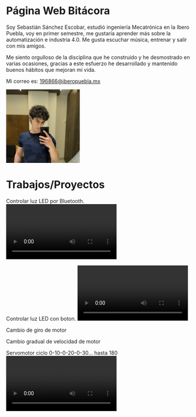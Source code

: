 # Página Web Bitácora

Soy Sebastián Sánchez Escobar, estudió ingeniería Mecatrónica en la Ibero Puebla, voy en primer semestre, me gustaría aprender más sobre la automatización e industria 4.0. Me gusta escuchar música, entrenar y salir con mis amigos. 

Me siento orgulloso de la disciplina que he construido y he desmostrado en varias ocasiones, gracias a este esfuerzo he desarrollado y mantenido buenos hábitos que mejoran mi vida.

Mi correo es: 196866@iberopuebla.mx 

<img src="recursos/imgs/fotoperfil.png" width="200">

# Trabajos/Proyectos
Controlar luz LED por Bluetooth.
<video controls>
  <source src="recursos/imgs/ControlarLEDBluetooth.mp4" type="video/mp4">
</video>

Controlar luz LED con boton.
<video controls>
  <source src="recursos/imgs/PXL_20250912_163927244.TS(1).mp4" type="video/mp4">
</video>

Cambio de giro de motor

Cambio gradual de velocidad de motor

Servomotor ciclo 0-10-0-20-0-30... hasta 180
<video controls>
  <source src="recursos/imgs/servomotor-ciclo-0-10-0-20.mp4" type="video/mp4">
</video>



